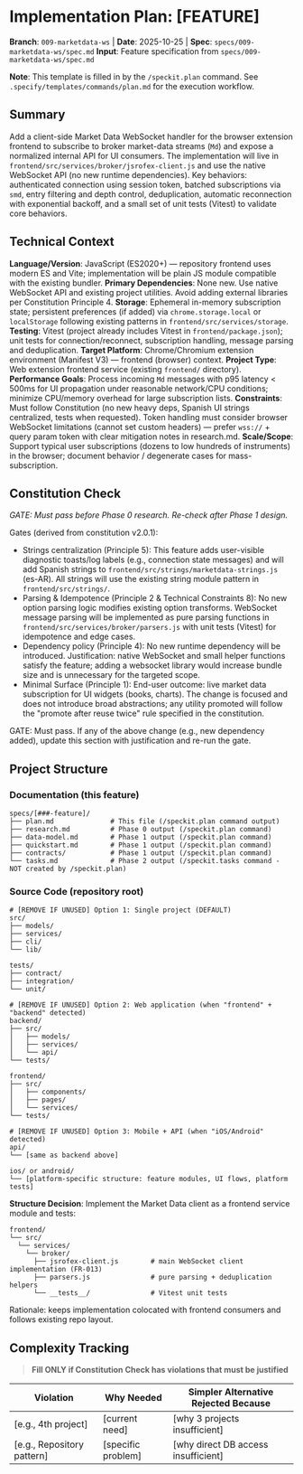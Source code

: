 # Implementation Plan: [FEATURE]

**Branch**: `009-marketdata-ws` | **Date**: 2025-10-25 | **Spec**: `specs/009-marketdata-ws/spec.md`
**Input**: Feature specification from `specs/009-marketdata-ws/spec.md`

**Note**: This template is filled in by the `/speckit.plan` command. See `.specify/templates/commands/plan.md` for the execution workflow.

## Summary

Add a client-side Market Data WebSocket handler for the browser extension frontend to subscribe to broker market-data streams (`Md`) and expose a normalized internal API for UI consumers. The implementation will live in `frontend/src/services/broker/jsrofex-client.js` and use the native WebSocket API (no new runtime dependencies). Key behaviors: authenticated connection using session token, batched subscriptions via `smd`, entry filtering and depth control, deduplication, automatic reconnection with exponential backoff, and a small set of unit tests (Vitest) to validate core behaviors.

## Technical Context

<!--
  ACTION REQUIRED: Replace the content in this section with the technical details
  for the project. The structure here is presented in advisory capacity to guide
  the iteration process.
-->

**Language/Version**: JavaScript (ES2020+) — repository frontend uses modern ES and Vite; implementation will be plain JS module compatible with the existing bundler.
**Primary Dependencies**: None new. Use native WebSocket API and existing project utilities. Avoid adding external libraries per Constitution Principle 4.
**Storage**: Ephemeral in-memory subscription state; persistent preferences (if added) via `chrome.storage.local` or `localStorage` following existing patterns in `frontend/src/services/storage`.
**Testing**: Vitest (project already includes Vitest in `frontend/package.json`); unit tests for connection/reconnect, subscription handling, message parsing and deduplication.
**Target Platform**: Chrome/Chromium extension environment (Manifest V3) — frontend (browser) context.
**Project Type**: Web extension frontend service (existing `frontend/` directory).
**Performance Goals**: Process incoming `Md` messages with p95 latency < 500ms for UI propagation under reasonable network/CPU conditions; minimize CPU/memory overhead for large subscription lists.
**Constraints**: Must follow Constitution (no new heavy deps, Spanish UI strings centralized, tests when requested). Token handling must consider browser WebSocket limitations (cannot set custom headers) — prefer `wss://` + query param token with clear mitigation notes in research.md.
**Scale/Scope**: Support typical user subscriptions (dozens to low hundreds of instruments) in the browser; document behavior / degenerate cases for mass-subscription.

## Constitution Check

*GATE: Must pass before Phase 0 research. Re-check after Phase 1 design.*

Gates (derived from constitution v2.0.1):

- Strings centralization (Principle 5): This feature adds user-visible diagnostic toasts/log labels (e.g., connection state messages) and will add Spanish strings to `frontend/src/strings/marketdata-strings.js` (es-AR). All strings will use the existing string module pattern in `frontend/src/strings/`.
- Parsing & Idempotence (Principle 2 & Technical Constraints 8): No new option parsing logic modifies existing option transforms. WebSocket message parsing will be implemented as pure parsing functions in `frontend/src/services/broker/parsers.js` with unit tests (Vitest) for idempotence and edge cases.
- Dependency policy (Principle 4): No new runtime dependency will be introduced. Justification: native WebSocket and small helper functions satisfy the feature; adding a websocket library would increase bundle size and is unnecessary for the targeted scope.
- Minimal Surface (Principle 1): End-user outcome: live market data subscription for UI widgets (books, charts). The change is focused and does not introduce broad abstractions; any utility promoted will follow the "promote after reuse twice" rule specified in the constitution.

GATE: Must pass. If any of the above change (e.g., new dependency added), update this section with justification and re-run the gate.

## Project Structure

### Documentation (this feature)

```text
specs/[###-feature]/
├── plan.md              # This file (/speckit.plan command output)
├── research.md          # Phase 0 output (/speckit.plan command)
├── data-model.md        # Phase 1 output (/speckit.plan command)
├── quickstart.md        # Phase 1 output (/speckit.plan command)
├── contracts/           # Phase 1 output (/speckit.plan command)
└── tasks.md             # Phase 2 output (/speckit.tasks command - NOT created by /speckit.plan)
```

### Source Code (repository root)
<!--
  ACTION REQUIRED: Replace the placeholder tree below with the concrete layout
  for this feature. Delete unused options and expand the chosen structure with
  real paths (e.g., apps/admin, packages/something). The delivered plan must
  not include Option labels.
-->

```text
# [REMOVE IF UNUSED] Option 1: Single project (DEFAULT)
src/
├── models/
├── services/
├── cli/
└── lib/

tests/
├── contract/
├── integration/
└── unit/

# [REMOVE IF UNUSED] Option 2: Web application (when "frontend" + "backend" detected)
backend/
├── src/
│   ├── models/
│   ├── services/
│   └── api/
└── tests/

frontend/
├── src/
│   ├── components/
│   ├── pages/
│   └── services/
└── tests/

# [REMOVE IF UNUSED] Option 3: Mobile + API (when "iOS/Android" detected)
api/
└── [same as backend above]

ios/ or android/
└── [platform-specific structure: feature modules, UI flows, platform tests]
```

**Structure Decision**: Implement the Market Data client as a frontend service module and tests:

```
frontend/
└── src/
  └── services/
    └── broker/
      ├── jsrofex-client.js        # main WebSocket client implementation (FR-013)
      ├── parsers.js               # pure parsing + deduplication helpers
      └── __tests__/               # Vitest unit tests
```

Rationale: keeps implementation colocated with frontend consumers and follows existing repo layout.

## Complexity Tracking

> **Fill ONLY if Constitution Check has violations that must be justified**

| Violation | Why Needed | Simpler Alternative Rejected Because |
|-----------|------------|-------------------------------------|
| [e.g., 4th project] | [current need] | [why 3 projects insufficient] |
| [e.g., Repository pattern] | [specific problem] | [why direct DB access insufficient] |
